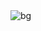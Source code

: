 <img src="https://c4.wallpaperflare.com/wallpaper/477/71/766/sunset-birds-uchiha-itachi-anime-wallpaper-preview.jpg" alt="bg">
